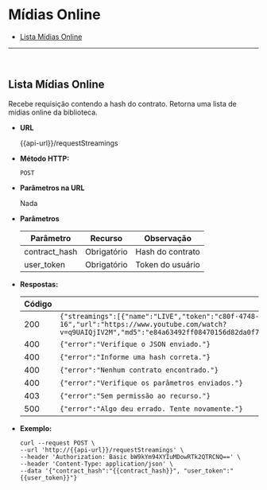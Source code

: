 # Mídias Online

- [Lista Mídias Online](Streamings.md#lista-m%C3%ADdias-online
)

----
<br/>

**Lista Mídias Online**
----
Recebe requisição contendo a hash do contrato. Retorna uma lista de mídias online da biblioteca.

* **URL**

  {{api-url}}/requestStreamings

* **Método HTTP:**

  `POST`
  
*  **Parâmetros na URL**

   Nada 

* **Parâmetros**

	| Parâmetro | Recurso | Observação |
	|--|--|--|
	| contract_hash | Obrigatório | Hash do contrato |
	| user_token | Obrigatório | Token do usuário |

* **Respostas:**
	
	|Código| Resposta |
	|--|--|
	| 200 | ```{"streamings":[{"name":"LIVE","token":"c80f-4748-8558-81bbcdd2c9ca","creation_date":"2018-03-16","url":"https://www.youtube.com/watch?v=q9UAIQjIV2M","md5":"e84a63492ff08470156d82da0f7e0ca5","image":"youtube","description":"live","live":"True","offline":"False"}]}``` |
	| 400 | `{"error":"Verifique o JSON enviado."}` |
	| 400 | `{"error":"Informe uma hash correta."}` |
	| 400 | `{"error":"Nenhum contrato encontrado."}` | 
	| 400 | `{"error":"Verifique os parâmetros enviados."}` |
	| 403 | `{"error":"Sem permissão ao recurso."}` |
	| 500 | `{"error":"Algo deu errado. Tente novamente."}` |

* **Exemplo:**
	
	````curl
	curl --request POST \
  --url 'http://{{api-url}}/requestStreamings' \
  --header 'Authorization: Basic bW9kYm94XYIuMDowRTk2QTRCNQ==' \
  --header 'Content-Type: application/json' \
  --data '{"contract_hash":"{{contract_hash}}", "user_token":"{{user_token}}"}
  ```` 

<!--stackedit_data:
eyJoaXN0b3J5IjpbLTg5OTk5MTY2MF19
-->